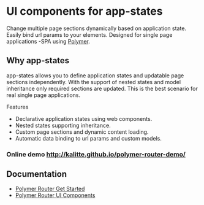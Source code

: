 # UI components for app-states

Change multiple page sections dynamically based on application state. Easily bind url params to your elements.
Designed for single page applications -SPA using [Polymer](https://www.polymer-project.org/).

## Why app-states

app-states allows you to define application states and updatable page sections independently.
With the support of nested states and model inheritance only required sections are updated.
This is the best scenario for real single page applications.

Features
- Declarative application states using web components.
- Nested states supporting inheritance.
- Custom page sections and dynamic content loading.
- Automatic data binding to url params and custom models.

###  Online demo http://kalitte.github.io/polymer-router-demo/

## Documentation
- [Polymer Router Get Started](http://kalitte.github.io/polymer-router-demo/#/documentation)
- [Polymer Router UI Components](http://kalitte.github.io/polymer-router-demo/#/documentation/work-with-ui-components)
